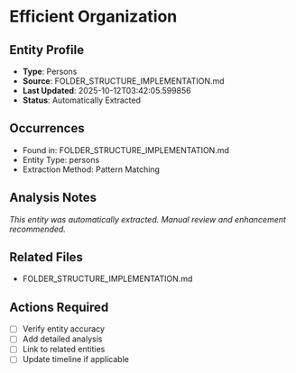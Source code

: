 # Efficient Organization

## Entity Profile
- **Type**: Persons
- **Source**: FOLDER_STRUCTURE_IMPLEMENTATION.md
- **Last Updated**: 2025-10-12T03:42:05.599856
- **Status**: Automatically Extracted

## Occurrences
- Found in: FOLDER_STRUCTURE_IMPLEMENTATION.md
- Entity Type: persons
- Extraction Method: Pattern Matching

## Analysis Notes
*This entity was automatically extracted. Manual review and enhancement recommended.*

## Related Files
- FOLDER_STRUCTURE_IMPLEMENTATION.md

## Actions Required
- [ ] Verify entity accuracy
- [ ] Add detailed analysis
- [ ] Link to related entities
- [ ] Update timeline if applicable
